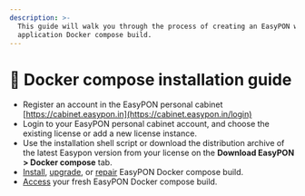 ```yaml
---
description: >-
  This guide will walk you through the process of creating an EasyPON web
  application Docker compose build.
---
```


# 🐳 Docker compose installation guide

* Register an account in the EasyPON personal cabinet [https://cabinet.easypon.in](https://cabinet.easypon.in/login)
* Login to your EasyPON personal cabinet account, and choose the existing license or add a new license instance.
* Use the installation shell script or download the distribution archive of the latest Easypon version from your license on the **Download EasyPON > Docker compose** tab.
* [Install](automatic-docker-compose-installation.md), [upgrade](upgrading-docker-compose-build.md), or [repair](repair-docker-compose-build.md) EasyPON Docker compose build.&#x20;
* [Access](accessing-easypon-in-docker.md) your fresh EasyPON Docker compose build.
